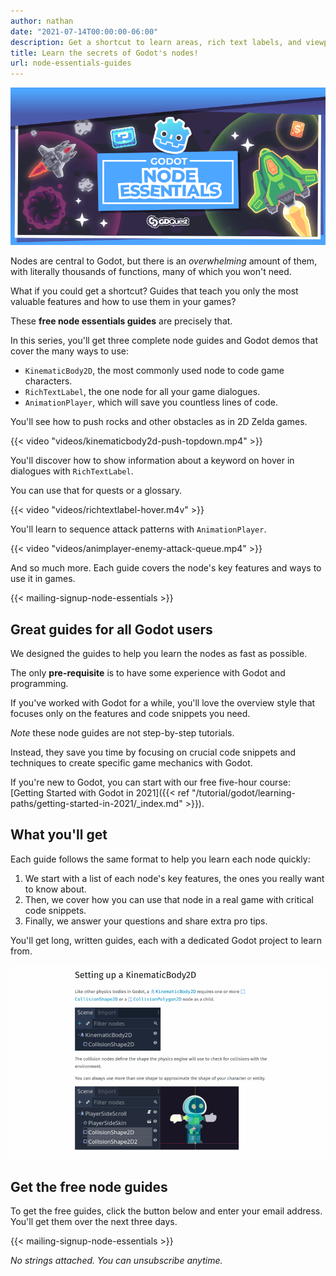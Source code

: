 ```yaml
---
author: nathan
date: "2021-07-14T00:00:00-06:00"
description: Get a shortcut to learn areas, rich text labels, and viewports in Godot.
title: Learn the secrets of Godot's nodes!
url: node-essentials-guides
---
```


![](images/node-essentials-banner.png)

Nodes are central to Godot, but there is an *overwhelming* amount of them, with literally thousands of functions, many of which you won't need.

What if you could get a shortcut? Guides that teach you only the most valuable features and how to use them in your games?

These **free node essentials guides** are precisely that.

In this series, you'll get three complete node guides and Godot demos that cover the many ways to use:

- `KinematicBody2D`, the most commonly used node to code game characters.
- `RichTextLabel`, the one node for all your game dialogues.
- `AnimationPlayer`, which will save you countless lines of code.

You'll see how to push rocks and other obstacles as in 2D Zelda games.

{{< video "videos/kinematicbody2d-push-topdown.mp4" >}}

You'll discover how to show information about a keyword on hover in dialogues with `RichTextLabel`.

You can use that for quests or a glossary.

{{< video "videos/richtextlabel-hover.m4v" >}}

You'll learn to sequence attack patterns with `AnimationPlayer`.

{{< video "videos/animplayer-enemy-attack-queue.mp4" >}}

And so much more. Each guide covers the node's key features and ways to use it in games.

{{< mailing-signup-node-essentials >}}

## Great guides for all Godot users

We designed the guides to help you learn the nodes as fast as possible.

The only **pre-requisite** is to have some experience with Godot and programming.

If you've worked with Godot for a while, you'll love the overview style that focuses only on the features and code snippets you need.

*Note* these node guides are not step-by-step tutorials.

Instead, they save you time by focusing on crucial code snippets and techniques to create specific game mechanics with Godot.

If you're new to Godot, you can start with our free five-hour course: [Getting Started with Godot in 2021]({{< ref "/tutorial/godot/learning-paths/getting-started-in-2021/_index.md" >}}).

## What you'll get

Each guide follows the same format to help you learn each node quickly:

1. We start with a list of each node's key features, the ones you really want to know about.
1. Then, we cover how you can use that node in a real game with critical code snippets.
1. Finally, we answer your questions and share extra pro tips.

You'll get long, written guides, each with a dedicated Godot project to learn from.

![Screenshot of the KinematicBody2D node guide](images/guide-screenshot.png)

<!-- Here's the full list of all the demos you'll get in this series: -->

<!-- TODO: list all the use cases from the guides? -->

## Get the free node guides

To get the free guides, click the button below and enter your email address. You'll get them over the next three days.

{{< mailing-signup-node-essentials >}}

*No strings attached. You can unsubscribe anytime.*
